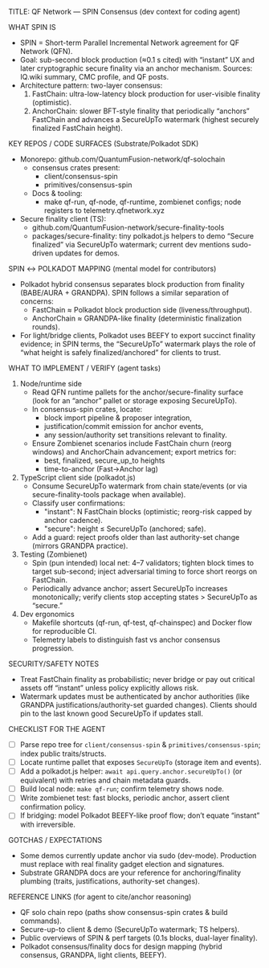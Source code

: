 TITLE: QF Network — SPIN Consensus (dev context for coding agent)

WHAT SPIN IS
- SPIN = Short-term Parallel Incremental Network agreement for QF Network (QFN).
- Goal: sub-second block production (≈0.1 s cited) with “instant” UX and later cryptographic secure finality via an anchor mechanism. Sources: IQ.wiki summary, CMC profile, and QF posts.
- Architecture pattern: two-layer consensus:
  1) FastChain: ultra-low-latency block production for user-visible finality (optimistic).
  2) AnchorChain: slower BFT-style finality that periodically “anchors” FastChain and advances a SecureUpTo watermark (highest securely finalized FastChain height).

KEY REPOS / CODE SURFACES (Substrate/Polkadot SDK)
- Monorepo: github.com/QuantumFusion-network/qf-solochain
  - consensus crates present:
    - client/consensus-spin
    - primitives/consensus-spin
  - Docs & tooling:
    - make qf-run, qf-node, qf-runtime, zombienet configs; node registers to telemetry.qfnetwork.xyz
- Secure finality client (TS):
  - github.com/QuantumFusion-network/secure-finality-tools
  - packages/secure-finality: tiny polkadot.js helpers to demo “Secure finalized” via SecureUpTo watermark; current dev mentions sudo-driven updates for demos.

SPIN ↔ POLKADOT MAPPING (mental model for contributors)
- Polkadot hybrid consensus separates block production from finality (BABE/AURA + GRANDPA). SPIN follows a similar separation of concerns:
  - FastChain ≈ Polkadot block production side (liveness/throughput).
  - AnchorChain ≈ GRANDPA-like finality (deterministic finalization rounds).
- For light/bridge clients, Polkadot uses BEEFY to export succinct finality evidence; in SPIN terms, the “SecureUpTo” watermark plays the role of “what height is safely finalized/anchored” for clients to trust.

WHAT TO IMPLEMENT / VERIFY (agent tasks)
1) Node/runtime side
   - Read QFN runtime pallets for the anchor/secure-finality surface (look for an “anchor” pallet or storage exposing SecureUpTo).
   - In consensus-spin crates, locate:
     - block import pipeline & proposer integration,
     - justification/commit emission for anchor events,
     - any session/authority set transitions relevant to finality.
   - Ensure Zombienet scenarios include FastChain churn (reorg windows) and AnchorChain advancement; export metrics for:
     - best, finalized, secure_up_to heights
     - time-to-anchor (Fast→Anchor lag)
2) TypeScript client side (polkadot.js)
   - Consume SecureUpTo watermark from chain state/events (or via secure-finality-tools package when available).
   - Classify user confirmations:
     - "instant": N FastChain blocks (optimistic; reorg-risk capped by anchor cadence).
     - "secure": height ≤ SecureUpTo (anchored; safe).
   - Add a guard: reject proofs older than last authority-set change (mirrors GRANDPA practice).
3) Testing (Zombienet)
   - Spin (pun intended) local net: 4–7 validators; tighten block times to target sub-second; inject adversarial timing to force short reorgs on FastChain.
   - Periodically advance anchor; assert SecureUpTo increases monotonically; verify clients stop accepting states > SecureUpTo as “secure.”
4) Dev ergonomics
   - Makefile shortcuts (qf-run, qf-test, qf-chainspec) and Docker flow for reproducible CI.
   - Telemetry labels to distinguish fast vs anchor consensus progression.

SECURITY/SAFETY NOTES
- Treat FastChain finality as probabilistic; never bridge or pay out critical assets off “instant” unless policy explicitly allows risk.
- Watermark updates must be authenticated by anchor authorities (like GRANDPA justifications/authority-set guarded changes). Clients should pin to the last known good SecureUpTo if updates stall.

CHECKLIST FOR THE AGENT
- [ ] Parse repo tree for `client/consensus-spin` & `primitives/consensus-spin`; index public traits/structs.
- [ ] Locate runtime pallet that exposes `SecureUpTo` (storage item and events).
- [ ] Add a polkadot.js helper: `await api.query.anchor.secureUpTo()` (or equivalent) with retries and chain metadata guards.
- [ ] Build local node: `make qf-run`; confirm telemetry shows node.
- [ ] Write zombienet test: fast blocks, periodic anchor, assert client confirmation policy.
- [ ] If bridging: model Polkadot BEEFY-like proof flow; don’t equate “instant” with irreversible.

GOTCHAS / EXPECTATIONS
- Some demos currently update anchor via sudo (dev-mode). Production must replace with real finality gadget election and signatures.
- Substrate GRANDPA docs are your reference for anchoring/finality plumbing (traits, justifications, authority-set changes).

REFERENCE LINKS (for agent to cite/anchor reasoning)
- QF solo chain repo (paths show consensus-spin crates & build commands).
- Secure-up-to client & demo (SecureUpTo watermark; TS helpers).
- Public overviews of SPIN & perf targets (0.1s blocks, dual-layer finality).
- Polkadot consensus/finality docs for design mapping (hybrid consensus, GRANDPA, light clients, BEEFY).
